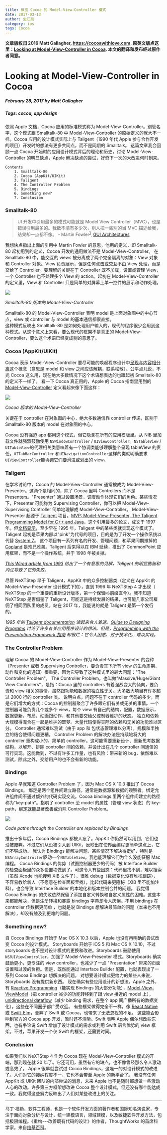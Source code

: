 ```yaml
---
title: 纵览 Cocoa 的 Model-View-Controller 模式
date: 2017-03-13
author: 史江凯
category: ios
tags: Cocoa
---
```


**文章版权归 2016 Matt Gallagher, <https://cocoawithlove.com>. 原英文版点这里：[Looking at Model-View-Controller in Cocoa](https://www.cocoawithlove.com/blog/mvc-and-cocoa.html). 本文的翻译和发布经过原作者同意。**

# Looking at Model-View-Controller in Cocoa

##### February 28, 2017 by Matt Gallagher

##### Tags: cocoa, app design

依照 Apple 文档，Cocoa 应用的标准模式称为 Model-View-Controller。别管名字，这个模式跟 Smalltalk-80 中 Model-View-Controller 的原始定义的就大不一样。Cocoa 应用的设计模式实际上与 Taligent（1990 年代 Apple 参与合作开发的项目）开发时的想法有更多共同点，而不是同期的 Smalltalk。 
这篇文章我会回顾一点 Cocoa 开始时的应用设计模式背后的理论和历史，讨论 Model-View-Controller 的明显缺点，Apple 解决缺点的尝试，好奇下一次的大改进何时到来。

```
Contents
    1. Smalltalk-80
    2. Cocoa (AppKit/UIKit)
    3. Taligent
    4. The Controller Problem
    5. Bindings
    6. Something new?
    7. Conclusion
```

### Smalltalk-80

> UI 开发中引用最多的模式可能就是 Model View Controller（MVC），也是错误引用最多的。我数不清有多少次，别人把一些别的当 MVC 描述给我，结果却一点都不像。 - Martin Fowler<sup>[1](#Fowler)</sup>, [GUI Architectures](https://www.martinfowler.com/eaaDev/uiArchs.html)

我想快点指出上面的引用中 Martin Fowler 的意思，他用的定义，即 Smalltalk-80 起初用到的定义，Cocoa 开发的通用做法不是 Model-View-Controller。 
在 Smalltalk-80 中，能交互的 views 被分离成了两个完全隔离的对象：View 对象和 Controller 对象。View 负责展示，但是任何点击或交互不由 View 处理，而是交给了 Controller。要理解的关键在于 Controller 既不加载，设置或管理 View，一个 Controller 也不处理多个 View 的 action。起初在 Model-View-Controller 的定义里，View 和 Controller 只是简单的对屏幕上单一控件的展示和动作处理。

![](https://www.cocoawithlove.com/assets/blog/smalltalk_mvc.svg)

*Smalltalk-80 版本的 Model-View-Controller*

Smalltalk-80 的 Model-View-Controller 表明 model 是上面对象图中的中心节点，view 或 controller 与 model 的基本通信都很直接。<br>
这种模式反映出 Smalltalk-80 是如何处理用户输入的，现代的程序很少会用到这种模式。从这个意义上来看，要么现代的框架不是真正的 Model-View-Controller，要么这个术语已经变成别的意思了。

### Cocoa (AppKit/UIKit)

Cocoa 表示 Model-View-Controller 要尽可能的唤起程序设计中[呈现与内容相分离](https://en.wikipedia.org/wiki/Separation_of_presentation_and_content)这个概念（意思是 model 和 view 之间应该解耦，联系松散）。公平点儿说，不光 Cocoa 这么用，现在绝大多数情况下这个术语想表达的也跟起初 Smalltalk-80 的定义不一样了。 
看一下 Cocoa 真正用的，Apple 的 Cocoa 指南里用到的 [Model-View-Controller](https://developer.apple.com/library/content/documentation/General/Conceptual/DevPedia-CocoaCore/MVC.html) 定义看起来像下面这样：

![](https://www.cocoawithlove.com/assets/blog/cocoa_mvc.svg)

*Cocoa 版本的 Model-View-Controller*

关键在于 controller 在对象图的中心，绝大多数通信靠 controller 传递，区别于 Smalltalk-80 版本的 model 在对象图的中心。

Cocoa 没有强迫 app 都用这个模式，但它隐含在所有的应用模版里。从 NIB 里加载文件就强烈鼓励使用 `NSWindowController` / `UIViewController`。`NSTableView` / `UITableView`的代理相关类意味着有一个协调类能够理解整个呈现 tableView 的责任。`UITabBarController` 和`UINavigationController`这样的类就明确要求 `UIViewController`能协调它们要滑进或划出的 view。

### Taligent

在学术讨论中，Cocoa 的 Model-View-Controller 通常被成为 Model-View-Presenter。这两个是相同的，除了 Cocoa 里叫 Controllers 而不是 Presenters。"Presenter" 通过设置场景，调度动作体现它们的角色。某些情况下，Presenter 可能称为 Supervising Controller，你可以把 Model-View-Supervising Controller 简单地理解成 Model-View-Controller。 
Model-View-Presenter 起源于 [Taligent](https://en.wikipedia.org/wiki/Taligent) 项目。[MVP: Model-View-Presenter, The Taligent Programming Model for C++ and Java](http://www.wildcrest.com/Potel/Portfolio/mvp.pdf)，这个引用最多的论文，成文于 1997 年。但[文档显示](https://root.cern.ch/TaligentDocs/TaligentOnline/DocumentRoot/1.0/Docs/classes/TGUIPresenter.html)，至少早在 1995 年，Taligent 中的某些类就实现这个模式了。 
Taligent 起初是苹果内部以"pink"为代号的项目，目的是为了开发一个操作系统以代替 [System 7](https://en.wikipedia.org/wiki/System_7)。 这个项目有一系列有名的开发、管理问题，和苹果同期撤掉的 [Copland](https://en.wikipedia.org/wiki/Copland_(operating_system)) 是难兄难弟。Taligent 后来得以在 IBM 延续，推出了 CommonPoint 应用框架，而不是一个操作系统，并于 1998 年被关掉。 

*[This Wired article from 1993](https://www.wired.com/1993/02/taligent/) 给出了一个有意思的见解，Taligent 的明显膨胀和内讧导致了它的失败。*

尽管 NeXTStep 早于 Taligent，AppKit 中的众多控制器类（定义在 AppKit 的 Model-View-Presenter 设计模式下的），直到 1996 年 NeXTStep 4 才出现（ NeXTStep 的一个重要的重新设计版本，第一个保留`NS`前缀直今）。我不知道 NeXTStep 是否借鉴了 Taligent，可能这是持续发展的结果，也可能几家公司雇佣了相同团队里的成员。站在 2017 年，我能说的就是 Taligent 是第一个发行的。 

*1995 年的 [Taligent documentation](https://root.cern.ch/TaligentDocs/TaligentOnline/DocumentRoot/1.0/Docs/books/index.html) 读起来令人着迷。[Guide to Designing Programs](https://root.cern.ch/TaligentDocs/TaligentOnline/DocumentRoot/1.0/Docs/books/WM/WM_3.html) 讨论了许多有关应用程序设计的想法。但是，[Programming with the Presentation Framework 指南](https://root.cern.ch/TaligentDocs/TaligentOnline/DocumentRoot/1.0/Docs/books/PF/PF_1.html) 却很烂：它令人困惑、过于技术化、难以实现。*

### The Controller Problem

理解 Cocoa 的 Model-View-Controller 作为 Model-View-Presenter 的变种（Presenter 或者 Supervising Controller，要负责其下所有 view 的生命周期，动作和变化的通知）很重要，因为它导致了这种模式里的最大问题："The Controller Problem"。 
The Controller Problem，也叫做"Massive/Huge/Giant View Controllers"，是指：Cocoa 里的 controllers 有着强烈变大的倾向，要负责和 view 相关的事情，虽然跟功能和数据的独立性无关。大多数大项目有许多超过 2000 行的 controller 类。 
说明白点，问题不在于 controller 代码的多少，而是它们增大的方式：Cocoa 的控制器聚合了许多跟它们有关或无关的事情。一个控制器可能负责几个或多个 view，每个 view 有自己的结构，配置，数据展示，数据更新，布局，动画跟动作，和其他要交给父控制器维护的状态。 
独立和依赖大规模得混合在一起是维护的噩梦。大量代码使得实际的依赖和无关的功能难以区分。 Controller 通常难以测试（由于 app 和 包状态管理难以分离），规模和半独立的结合使得问题更糟。 
Controller Problem 的解决办法是持续地将大的 controller 重构成小的、简单的 controller。这可能需要重新设计、重新思考数据结构，以解开、排除 controller 间的依赖，并设计出在几个 controller 间通信的可行实现。这能做到，不过有许多工作量，也有风险：带来新的 bug，依然难以测试，除此之外，交给用户的也不会有新的功能。

### Bindings

Apple 早就知道 Controller Problem 了，因为 Mac OS X 10.3 推出了 Cocoa Bindings。 
绑定是两个组件间建立路径，通常是数据源和数据的观察者。绑定允许组件间不通过额外的代码实现交流。Cocoa bindings 里两个组件间建立的路径称为"key-path"。指明了 controller 至 model 的属性（管理 view 状态）的 key-path，绑定就能显著改善或消除 Controller Problem。

![](https://www.cocoawithlove.com/assets/blog/cocoa_bindings_mvc.svg)

*Code paths through the Controller are replaced by Bindings*

推出十多年后，Cocoa Bindings 都被人忘了。AppKit 你仍然可以用到，它们也没被废弃。不过它们从没被引入到 UIKit，反映出在使界面编程更简单这点上，它们不够成功。 
我认为 Bindings 能解决问题，某些情况下解决得挺好，特别是`NSArrayController`驱动一个`NSTableView`。我也能理解它们为什么没能征服 Mac 编程。 
Cocoa Bindings 的优势（试图控制器更少的代码）被 Interface Builder 的检查面板里的众多设置项做到了。可这令人有些困惑：代码里找不到，难以搜索（虽然 Xcode 也能搜索 XIB 文件了），很难 debug（数据变化没有堆栈跟踪），不容易教给新人（不愿意在检查面板里找），比起代码来更隐秘（XIB 里不能加注释），也会导致 Interface Builder 的本地化和版本控制合并的问题。 
我觉得 Cocoa Bindings 的失败依然保留了添加自定义转换和自定义属性的困难。这些本来都能解决，但是注册转换和暴露 bindings 字典却令人厌倦。不用 bindings 在 controller 传数据更简单 ，也就是说 Bindings 想解决最简单的问题（本来也不用解决），却没有触及到更难的问题。

### Something new?

自 Cocoa Bindings 开始于 Mac OS X 10.3 以后，Apple 也没有再明确的尝试改变 Cocoa 的设计模式。 
Storyboards 开始于 iOS 5 和 Mac OS X 10.10，不过 storyboards 也不是对设计模式的更换和改进。Storyboards 鼓励使用`NS`/`UIViewController`，加强了 Model-View-Presenter 模式。Storyboards 确实鼓励更小，更专注的 view controller，也减少了一点 "Presentation" 带来的页面设置和过渡的负担。但是，既然能通过 Interface Builder 配置，也就表现出了一系列 Cocoa Bindings 想解决的问题。 
对想要设计模式更给力的某些人来说，Storyboards 没有提供新东西。 
现在确实有些应用设计的新想法。Apple 之外，有 [Reactive Programming](https://www.cocoawithlove.com/blog/reactive-programming-what-and-why.html)（能实现 Bindings 的大部分功能），[Model-View-ViewModel](https://www.objc.io/issues/13-architecture/mvvm/)（把 controller 减少的功能转移到了跟 view 接近的 model 上），[unidirectional dataflow](http://reswift.github.io/ReSwift/master/)（减少 binding 需求，在整个 app 间广播所有的数据变化），这些在不同圈子都广受欢迎。 
有些框架做得完全不一样，像 [React Native](https://facebook.github.io/react-native/) 或 [Swift-Elm](https://github.com/salutis/swift-elm)，舍弃了 Swift 或 Cocoa，也带来了无法忽视的不足。
这些能否影响到官方的 Cocoa app 开发，暂时还不清晰。Swift 表明 Apple 偶尔想改些东西，也有争论说 Swift 增加了设计模式的需求或利用 Swift 语言优势的 view 框架。不过，苹果开发一个仅 Swift 的框架，还需要时间。

### Conclusion

如果我们以 NeXTStep 4 作为 Cocoa 现在 Model-View-Controller 模式的开端，那到现在就 20 年了。它还可用，虽然有它的缺点，也不像曾经那么令人激动或高效了。 
Apple 很早就尝试过 Cocoa Bindings，这唯一的对设计模式的改进了。人们对它的接纳程度不一，它也不会带至 Apple 的新平台了。 
我没有任何 AppKit 或 UIKit 团队的内部尝试的消息，未来 Apple 也不是随时都想做一些激动人心的改动。许多第三方框架想改进 Cocoa 整个设计模式，但还没有哪个能达成一致。我觉得这些努力反映出了人们对某些改进上的关注。

***

<span id="Fowler">马丁·福勒，软件工程师，也是一个软件开发方面的著作者和国际知名演说家，专注于面向对象分析与设计，统一建模语言，领域建模，以及敏捷软件开发方法，包括极限编程。《重构---改善既有代码的设计》的作者，ThoughtWorks 的首席科学家。来自[维基百科](https://zh.wikipedia.org/wiki/%E9%A9%AC%E4%B8%81%C2%B7%E7%A6%8F%E5%8B%92)。</span>

